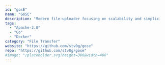```yaml
---
id: "gosÉ"
name: "GoSƐ"
description: "Modern file-uploader focusing on scalability and simplicity. It only depends on a S3 storage backend and hence scales horizontally without the need for additional databases or caches."
tags:
  - "Apache-2.0"
  - "Go"
  - "Docker"
category: "File Transfer"
website: "https://github.com/stv0g/gose"
repo: "https://github.com/stv0g/gose"
#image: "/placeholder.svg?height=300&width=400"
---
```


